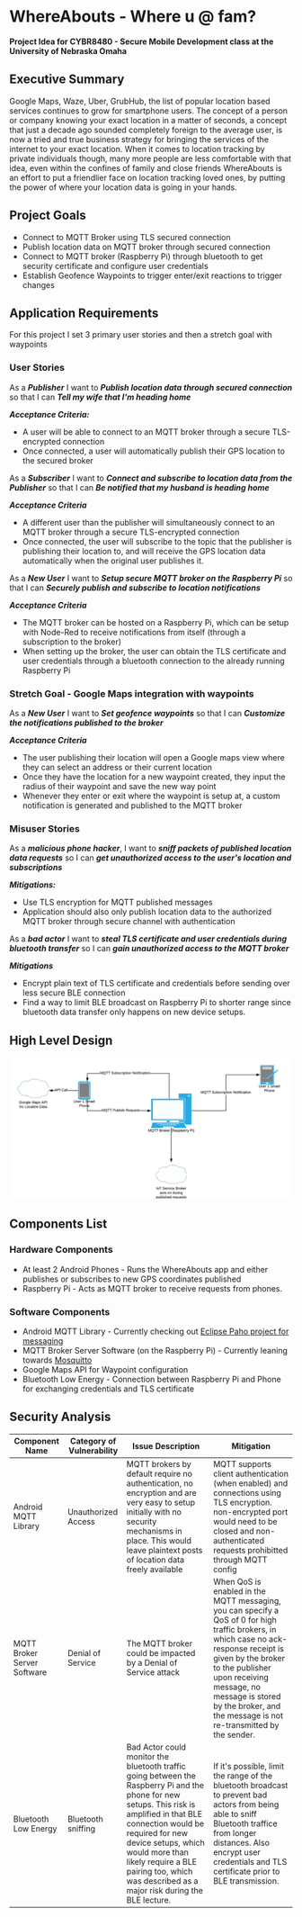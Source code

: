 # WhereAbouts - Where u @ fam? 
**Project Idea for CYBR8480 - Secure Mobile Development class at the University of Nebraska Omaha**

## Executive Summary
Google Maps, Waze, Uber, GrubHub, the list of popular location based services continues to grow for smartphone users. The concept of a person or company knowing your exact location in a matter of seconds, a concept that just a decade ago sounded completely foreign to the average user, is now a tried and true business strategy for bringing the services of the internet to your exact location. When it comes to location tracking by private individuals though, many more people are less comfortable with that idea, even within the confines of family and close friends
WhereAbouts is an effort to put a friendlier face on location tracking loved ones, by putting the power of where your location data is going in your hands. 

## Project Goals
* Connect to MQTT Broker using TLS secured connection
* Publish location data on MQTT broker through secured connection
* Connect to MQTT broker (Raspberry Pi) through bluetooth to get security certificate and configure user credentials
* Establish Geofence Waypoints to trigger enter/exit reactions to trigger changes

## Application Requirements
For this project I set 3 primary user stories and then a stretch goal with waypoints

### User Stories
As a ***Publisher*** I want to ***Publish location data through secured connection*** so that I can ***Tell my wife that I'm heading home***

***Acceptance Criteria:***
* A user will be able to connect to an MQTT broker through a secure TLS-encrypted connection
* Once connected, a user will automatically publish their GPS location to the secured broker

As a ***Subscriber*** I want to ***Connect and subscribe to location data from the Publisher*** so that I can ***Be notified that my husband is heading home***

***Acceptance Criteria***
* A different user than the publisher will simultaneously connect to an MQTT broker through a secure TLS-encrypted connection
* Once connected, the user will subscribe to the topic that the publisher is publishing their location to, and will receive the GPS location data automatically when the original user publishes it.

As a ***New User*** I want to ***Setup secure MQTT broker on the Raspberry Pi*** so that I can ***Securely publish and subscribe to location notifications*** 

***Acceptance Criteria***
* The MQTT broker can be hosted on a Raspberry Pi, which can be setup with Node-Red to receive notifications from itself (through a subscription to the broker)
* When setting up the broker, the user can obtain the TLS certificate and user credentials through a bluetooth connection to the already running Raspberry Pi


### Stretch Goal - Google Maps integration with waypoints
As a ***New User*** I want to ***Set geofence waypoints*** so that I can ***Customize the notifications published to the broker***

***Acceptance Criteria***
* The user publishing their location will open a Google maps view where they can select an address or their current location
* Once they have the location for a new waypoint created, they input the radius of their waypoint and save the new way point
* Whenever they enter or exit where the waypoint is setup at, a custom notification is generated and published to the MQTT broker

### Misuser Stories
As a ***malicious phone hacker***, I want to ***sniff packets of published location data requests*** so I can ***get unauthorized access to the user's location and subscriptions***

***Mitigations:***
* Use TLS encryption for MQTT published messages 
* Application should also only publish location data to the authorized MQTT broker through secure channel with authentication

As a ***bad actor*** I want to ***steal TLS certificate and user credentials during bluetooth transfer*** so I can ***gain unauthorized access to the MQTT broker***

***Mitigations***
* Encrypt plain text of TLS certificate and credentials before sending over less secure BLE connection
* Find a way to limit BLE broadcast on Raspberry Pi to shorter range since bluetooth data transfer only happens on new device setups.

## High Level Design
![design](High-level-design.png)

## Components List

### Hardware Components
* At least 2 Android Phones - Runs the WhereAbouts app and either publishes or subscribes to new GPS coordinates published
* Raspberry Pi - Acts as MQTT broker to receive requests from phones.

### Software Components
* Android MQTT Library - Currently checking out [Eclipse Paho project for messaging](https://www.eclipse.org/paho/)
* MQTT Broker Server Software (on the Raspberry Pi) - Currently leaning towards [Mosquitto](https://mosquitto.org/)
* Google Maps API for Waypoint configuration
* Bluetooth Low Energy - Connection between Raspberry Pi and Phone for exchanging credentials and TLS certificate


## Security Analysis
| Component Name | Category of Vulnerability | Issue Description | Mitigation|
|----------------|---------------------------|-------------------|-----------|
| Android MQTT Library | Unauthorized Access | MQTT brokers by default require no authentication, no encryption and are very easy to setup initially with no security mechanisms in place. This would leave plaintext posts of location data freely available | MQTT supports client authentication (when enabled) and connections using TLS encryption. non-encrypted port would need to be closed and non-authenticated requests prohibitted through MQTT config |
| MQTT Broker Server Software | Denial of Service | The MQTT broker could be impacted by a Denial of Service attack | When QoS is enabled in the MQTT messaging, you can specify a QoS of 0 for high traffic brokers, in which case no ack-response receipt is given by the broker to the publisher upon receiving message, no message is stored by the broker, and the message is not re-transmitted by the sender. |
| Bluetooth Low Energy | Bluetooth sniffing | Bad Actor could monitor the bluetooth traffic going between the Raspberry Pi and the phone for new setups. This risk is amplified in that BLE connection would be required for new device setups, which would more than likely require a BLE pairing too, which was described as a major risk during the BLE lecture. | If it's possible, limit the range of the bluetooth broadcast to prevent bad actors from being able to sniff Bluetooth traffice from longer distances. Also encrypt user credentials and TLS certificate prior to BLE transmission. |









